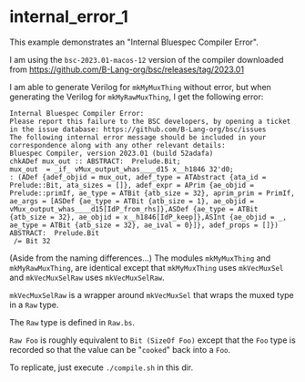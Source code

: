# internal_error_1

This example demonstrates an "Internal Bluespec Compiler Error".

I am using the `bsc-2023.01-macos-12` version of the compiler downloaded from
https://github.com/B-Lang-org/bsc/releases/tag/2023.01

I am able to generate Verilog for `mkMyMuxThing` without error, but when
generating  the Verilog for `mkMyRawMuxThing`, I get the following error:

```
Internal Bluespec Compiler Error:
Please report this failure to the BSC developers, by opening a ticket
in the issue database: https://github.com/B-Lang-org/bsc/issues
The following internal error message should be included in your
correspondence along with any other relevant details:
Bluespec Compiler, version 2023.01 (build 52adafa)
chkADef mux_out :: ABSTRACT:  Prelude.Bit;
mux_out  = _if_ vMux_output_whas____d15 x__h1846 32'd0;
: (ADef {adef_objid = mux_out, adef_type = ATAbstract {ata_id = Prelude::Bit, ata_sizes = []}, adef_expr = APrim {ae_objid = Prelude::primIf, ae_type = ATBit {atb_size = 32}, aprim_prim = PrimIf, ae_args = [ASDef {ae_type = ATBit {atb_size = 1}, ae_objid = vMux_output_whas____d15[IdP_from_rhs]},ASDef {ae_type = ATBit {atb_size = 32}, ae_objid = x__h1846[IdP_keep]},ASInt {ae_objid = _, ae_type = ATBit {atb_size = 32}, ae_ival = 0}]}, adef_props = []}) ABSTRACT:  Prelude.Bit
 /= Bit 32
 ```

(Aside from the naming differences...) The modules `mkMyMuxThing` and
`mkMyRawMuxThing`, are identical except that `mkMyMuxThing` uses `mkVecMuxSel`
and `mkVecMuxSelRaw` uses `mkVecMuxSelRaw`.

`mkVecMuxSelRaw` is a wrapper around `mkVecMuxSel` that wraps the muxed type in
a `Raw` type.

The `Raw` type is defined in `Raw.bs`.

`Raw Foo` is roughly equivalent to `Bit (SizeOf Foo)` except that the `Foo` type
is recorded so that the value can be "`cooked`" back into a `Foo`.

To replicate, just execute `./compile.sh` in this dir.
